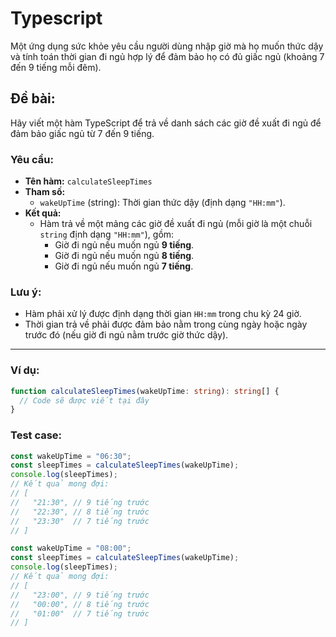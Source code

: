 # Typescript  
Một ứng dụng sức khỏe yêu cầu người dùng nhập giờ mà họ muốn thức dậy và tính toán thời gian đi ngủ hợp lý để đảm bảo họ có đủ giấc ngủ (khoảng 7 đến 9 tiếng mỗi đêm).  

## Đề bài:  
Hãy viết một hàm TypeScript để trả về danh sách các giờ đề xuất đi ngủ để đảm bảo giấc ngủ từ 7 đến 9 tiếng.  

### Yêu cầu:  
- **Tên hàm:** `calculateSleepTimes`  
- **Tham số:**  
  - `wakeUpTime` (string): Thời gian thức dậy (định dạng `"HH:mm"`).  
- **Kết quả:**  
  - Hàm trả về một mảng các giờ đề xuất đi ngủ (mỗi giờ là một chuỗi `string` định dạng `"HH:mm"`), gồm:
    - Giờ đi ngủ nếu muốn ngủ **9 tiếng**.
    - Giờ đi ngủ nếu muốn ngủ **8 tiếng**.
    - Giờ đi ngủ nếu muốn ngủ **7 tiếng**.

### Lưu ý:  
- Hàm phải xử lý được định dạng thời gian `HH:mm` trong chu kỳ 24 giờ.
- Thời gian trả về phải được đảm bảo nằm trong cùng ngày hoặc ngày trước đó (nếu giờ đi ngủ nằm trước giờ thức dậy).  

---

### Ví dụ:  

```typescript
function calculateSleepTimes(wakeUpTime: string): string[] {
  // Code sẽ được viết tại đây
}
```

### Test case:  
```typescript
const wakeUpTime = "06:30";
const sleepTimes = calculateSleepTimes(wakeUpTime);
console.log(sleepTimes);
// Kết quả mong đợi:
// [
//   "21:30", // 9 tiếng trước
//   "22:30", // 8 tiếng trước
//   "23:30"  // 7 tiếng trước
// ]
```

```typescript
const wakeUpTime = "08:00";
const sleepTimes = calculateSleepTimes(wakeUpTime);
console.log(sleepTimes);
// Kết quả mong đợi:
// [
//   "23:00", // 9 tiếng trước
//   "00:00", // 8 tiếng trước
//   "01:00"  // 7 tiếng trước
// ]
```

